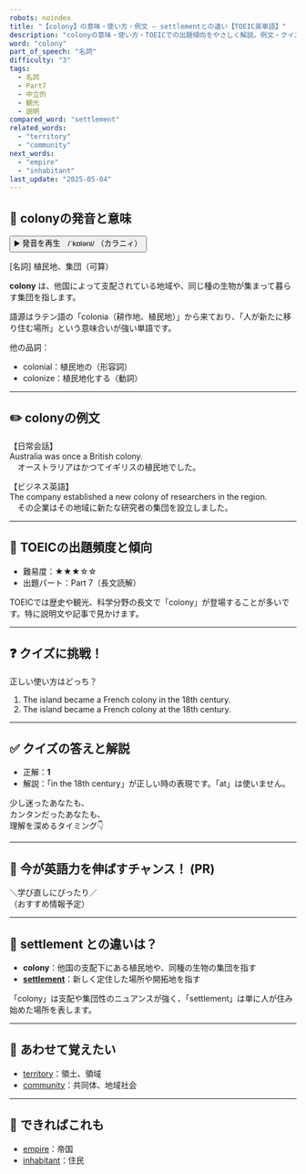 ```yaml
---
robots: noindex
title: "【colony】の意味・使い方・例文 ― settlementとの違い【TOEIC英単語】"
description: "colonyの意味・使い方・TOEICでの出題傾向をやさしく解説。例文・クイズ付きでsettlementとの違いもわかりやすく学べます。"
word: "colony"
part_of_speech: "名詞"
difficulty: "3"
tags:
  - 名詞
  - Part7
  - 中立的
  - 観光
  - 説明
compared_word: "settlement"
related_words:
  - "territory"
  - "community"
next_words:
  - "empire"
  - "inhabitant"
last_update: "2025-05-04"
---
```


## 🔰 colonyの発音と意味

<button class="play-audio" onclick="playTTS('colony')">
  <span class="play-audio-main">
    ▶️ 発音を再生　/ˈkɒləni/
  </span>
  <span class="play-audio-sub">
    （カラニィ）
  </span>
</button>

[名詞] 植民地、集団（可算）

**colony** は、他国によって支配されている地域や、同じ種の生物が集まって暮らす集団を指します。

語源はラテン語の「colonia（耕作地、植民地）」から来ており、「人が新たに移り住む場所」という意味合いが強い単語です。

他の品詞：  
- colonial：植民地の（形容詞）
- colonize：植民地化する（動詞）

---

## ✏️ colonyの例文

【日常会話】  
Australia was once a British colony.  
　オーストラリアはかつてイギリスの植民地でした。

【ビジネス英語】  
The company established a new colony of researchers in the region.  
　その企業はその地域に新たな研究者の集団を設立しました。

---

## 🎯 TOEICの出題頻度と傾向

- 難易度：★★★☆☆
- 出題パート：Part 7（長文読解）

TOEICでは歴史や観光、科学分野の長文で「colony」が登場することが多いです。特に説明文や記事で見かけます。

---

## ❓ クイズに挑戦！

正しい使い方はどっち？

1. The island became a French colony in the 18th century.  
2. The island became a French colony at the 18th century.

---

## ✅ クイズの答えと解説

- 正解：**1**
- 解説：「in the 18th century」が正しい時の表現です。「at」は使いません。

少し迷ったあなたも、  
カンタンだったあなたも、  
理解を深めるタイミング👇️

---

## 🚀 今が英語力を伸ばすチャンス！ (PR)

<div class="info-center">
＼学び直しにぴったり／<br>  
（おすすめ情報予定）
</div>

---

## 🤔  settlement との違いは？

- **colony**：他国の支配下にある植民地や、同種の生物の集団を指す
- **[settlement](/word/settlement/)**：新しく定住した場所や開拓地を指す

「colony」は支配や集団性のニュアンスが強く、「settlement」は単に人が住み始めた場所を表します。

---

## 🧩 あわせて覚えたい

- [territory](/word/territory/)：領土、領域
- [community](/word/community/)：共同体、地域社会

---

## 📖 できればこれも

- [empire](/word/empire/)：帝国
- [inhabitant](/word/inhabitant/)：住民

<!-- cvid: aid07_bid41 -->
